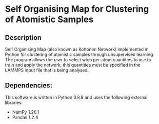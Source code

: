# Self Organising Map for Clustering of Atomistic Samples
## Description
Self Organising Map (also known as Kohonen Network) implemented in Python for clustering of atomistic samples through unsupervised learning. The program allows the user to select wich per-atom quantities to use to train and apply the network, this quantities must be specified in the LAMMPS input file that is being analysed.
## Dependencies:
This software is written in Python 3.8.8 and uses the following external libraries:
- NumPy 1.20.1
- Pandas 1.2.4
